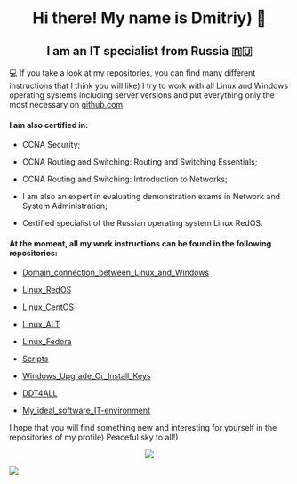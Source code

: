 <h1 align="center"> Hi there! My name is Dmitriy) 👋
<h2 align="center"> I am an IT specialist from Russia 🇷🇺</h2>

💻 If you take a look at my repositories, you can find many different instructions that I think you will like) I try to work with all Linux and Windows operating systems including server versions and put everything only the most necessary on [github.com](https://github.com/)
  
<h4> I am also certified in:</h4>
  
- CCNA Security;
  
- CCNA Routing and Switching: Routing and Switching Essentials;

- CCNA Routing and Switching: Introduction to Networks;
  
- I am also an expert in evaluating demonstration exams in Network and System Administration;
  
- Certified specialist of the Russian operating system Linux RedOS.

<h4> At the moment, all my work instructions can be found in the following repositories:</h4>
  
- [Domain_connection_between_Linux_and_Windows](https://github.com/dimoroz772/Domain_connection_between_Linux_and_Windows)
  
- [Linux_RedOS](https://github.com/dimoroz772/Linux_RedOS)
  
- [Linux_CentOS](https://github.com/dimoroz772/Linux_CentOS)
  
- [Linux_ALT](https://github.com/dimoroz772/Linux_ALT)
  
- [Linux_Fedora](https://github.com/dimoroz772/Linux_Fedora)
  
- [Scripts](https://github.com/dimoroz772/Scripts)
  
- [Windows_Upgrade_Or_Install_Keys](https://github.com/dimoroz772/Windows_Upgrade_Or_Install_Keys/blob/main/README.md)
  
- [DDT4ALL](https://github.com/dimoroz772/DDT4ALL)

- [My_ideal_software_IT-environment](https://github.com/dimoroz772/My_ideal_software_IT-environment)
  
I hope that you will find something new and interesting for yourself in the repositories of my profile) Peaceful sky to all!)
  
<p align="center">
<a href="https://git.io/streak-stats"><img src="https://streak-stats.demolab.com?user=dimoroz772&theme=dark"/></a>
</p>

![](https://komarev.com/ghpvc/?username=dimoroz772)
